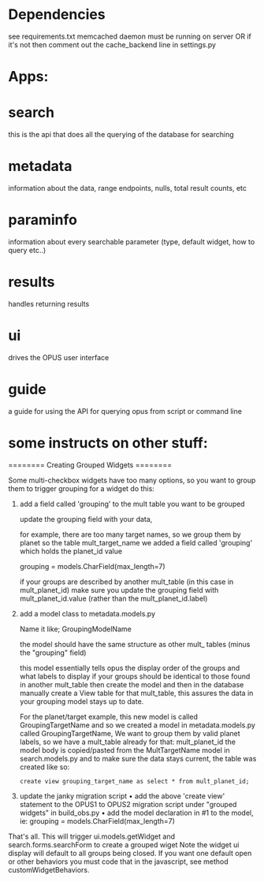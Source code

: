 # Dependencies

see requirements.txt
memcached daemon must be running on server
OR if it's not then comment out the cache_backend line in settings.py

# Apps:

# search

this is the api that does all the querying of the database for searching

# metadata

information about the data, range endpoints, nulls, total result counts, etc

# paraminfo

information about every searchable parameter (type, default widget, how to query etc..)

# results

handles returning results

# ui

drives the OPUS user interface

# guide

a guide for using the API for querying opus from script or command line



# some instructs on other stuff:

========  Creating Grouped Widgets ========

Some multi-checkbox widgets have too many options, so you want to group them
to trigger grouping for a widget do this:

1.  add a field called 'grouping' to the mult table you want to be grouped

    update the grouping field with your data,

    for example, there are too many target names, so we group them by planet
    so the table mult_target_name we added a field called 'grouping' which holds the planet_id value

     grouping = models.CharField(max_length=7)


    if your groups are described by another mult_table (in this case in mult_planet_id) make
    sure you update the grouping field with mult_planet_id.value (rather than the mult_planet_id.label)

2.  add a model class to metadata.models.py

	Name it like; GroupingModelName

    the model should have the same structure as other mult_ tables (minus the "grouping" field)

    this model essentially tells opus the display order of the groups and what labels to display
    if your groups should be identical to those found in another mult_table then create the model
    and then in the database manually create a View table for that mult_table, this assures
    the data in your grouping model stays up to date.

	For the planet/target example, this new model is called GroupingTargetName
	and so we created a model in metadata.models.py called GroupingTargetName,
	We want to group them by valid planet labels, so we have a mult_table already for that: mult_planet_id
    the model body is copied/pasted from the MultTargetName model in search.models.py
    and to make sure the data stays current, the table was created like so:

		create view grouping_target_name as select * from mult_planet_id;

3. update the janky migration script
	• add the above 'create view' statement to the OPUS1 to OPUS2 migration script under "grouped widgets" in build_obs.py
    • add the model declaration in #1 to the model, ie:
		grouping = models.CharField(max_length=7)


That's all.
This will trigger ui.models.getWidget and search.forms.searchForm to create a grouped wiget
Note the widget ui display will default to all groups being closed. If you want one default open or other
behaviors you must code that in the javascript, see method customWidgetBehaviors.

